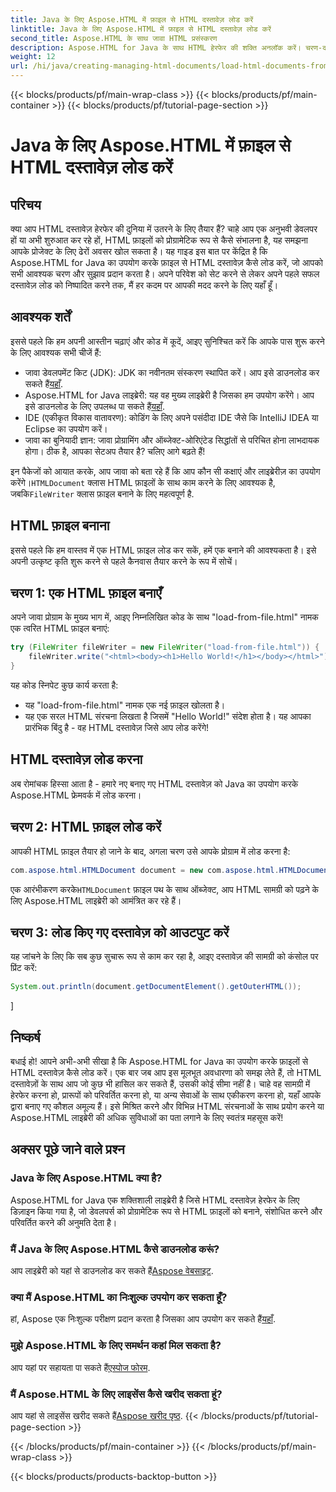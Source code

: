 ```yaml
---
title: Java के लिए Aspose.HTML में फ़ाइल से HTML दस्तावेज़ लोड करें
linktitle: Java के लिए Aspose.HTML में फ़ाइल से HTML दस्तावेज़ लोड करें
second_title: Aspose.HTML के साथ जावा HTML प्रसंस्करण
description: Aspose.HTML for Java के साथ HTML हेरफेर की शक्ति अनलॉक करें। चरण-दर-चरण ट्यूटोरियल के साथ फ़ाइलों से HTML दस्तावेज़ लोड करना सीखें।
weight: 12
url: /hi/java/creating-managing-html-documents/load-html-documents-from-file/
---
```


{{< blocks/products/pf/main-wrap-class >}}
{{< blocks/products/pf/main-container >}}
{{< blocks/products/pf/tutorial-page-section >}}

# Java के लिए Aspose.HTML में फ़ाइल से HTML दस्तावेज़ लोड करें

## परिचय
क्या आप HTML दस्तावेज़ हेरफेर की दुनिया में उतरने के लिए तैयार हैं? चाहे आप एक अनुभवी डेवलपर हों या अभी शुरुआत कर रहे हों, HTML फ़ाइलों को प्रोग्रामेटिक रूप से कैसे संभालना है, यह समझना आपके प्रोजेक्ट के लिए ढेरों अवसर खोल सकता है। यह गाइड इस बात पर केंद्रित है कि Aspose.HTML for Java का उपयोग करके फ़ाइल से HTML दस्तावेज़ कैसे लोड करें, जो आपको सभी आवश्यक चरण और सुझाव प्रदान करता है। अपने परिवेश को सेट करने से लेकर अपने पहले सफल दस्तावेज़ लोड को निष्पादित करने तक, मैं हर कदम पर आपकी मदद करने के लिए यहाँ हूँ।
## आवश्यक शर्तें
इससे पहले कि हम अपनी आस्तीन चढ़ाएं और कोड में कूदें, आइए सुनिश्चित करें कि आपके पास शुरू करने के लिए आवश्यक सभी चीजें हैं:
-  जावा डेवलपमेंट किट (JDK): JDK का नवीनतम संस्करण स्थापित करें। आप इसे डाउनलोड कर सकते हैं[यहाँ](https://www.oracle.com/java/technologies/javase-jdk11-downloads.html).
-  Aspose.HTML for Java लाइब्रेरी: यह वह मुख्य लाइब्रेरी है जिसका हम उपयोग करेंगे। आप इसे डाउनलोड के लिए उपलब्ध पा सकते हैं[यहाँ](https://releases.aspose.com/html/java/).
- IDE (एकीकृत विकास वातावरण): कोडिंग के लिए अपने पसंदीदा IDE जैसे कि IntelliJ IDEA या Eclipse का उपयोग करें।
- जावा का बुनियादी ज्ञान: जावा प्रोग्रामिंग और ऑब्जेक्ट-ओरिएंटेड सिद्धांतों से परिचित होना लाभदायक होगा।
ठीक है, आपका सेटअप तैयार है? चलिए आगे बढ़ते हैं!

 इन पैकेजों को आयात करके, आप जावा को बता रहे हैं कि आप कौन सी कक्षाएं और लाइब्रेरीज़ का उपयोग करेंगे।`HTMLDocument` क्लास HTML फ़ाइलों के साथ काम करने के लिए आवश्यक है, जबकि`FileWriter` क्लास फ़ाइल बनाने के लिए महत्वपूर्ण है.
## HTML फ़ाइल बनाना
इससे पहले कि हम वास्तव में एक HTML फ़ाइल लोड कर सकें, हमें एक बनाने की आवश्यकता है। इसे अपनी उत्कृष्ट कृति शुरू करने से पहले कैनवास तैयार करने के रूप में सोचें।
## चरण 1: एक HTML फ़ाइल बनाएँ
अपने जावा प्रोग्राम के मुख्य भाग में, आइए निम्नलिखित कोड के साथ "load-from-file.html" नामक एक त्वरित HTML फ़ाइल बनाएं:
```java
try (FileWriter fileWriter = new FileWriter("load-from-file.html")) {
    fileWriter.write("<html><body><h1>Hello World!</h1></body></html>");
}
```
यह कोड स्निपेट कुछ कार्य करता है:
- यह "load-from-file.html" नामक एक नई फ़ाइल खोलता है।
- यह एक सरल HTML संरचना लिखता है जिसमें "Hello World!" संदेश होता है।
यह आपका प्रारंभिक बिंदु है - वह HTML दस्तावेज़ जिसे आप लोड करेंगे!
## HTML दस्तावेज़ लोड करना
अब रोमांचक हिस्सा आता है - हमारे नए बनाए गए HTML दस्तावेज़ को Java का उपयोग करके Aspose.HTML फ्रेमवर्क में लोड करना।
## चरण 2: HTML फ़ाइल लोड करें
आपकी HTML फ़ाइल तैयार हो जाने के बाद, अगला चरण उसे आपके प्रोग्राम में लोड करना है:
```java
com.aspose.html.HTMLDocument document = new com.aspose.html.HTMLDocument("load-from-file.html");
```
 एक आरंभीकरण करके`HTMLDocument` फ़ाइल पथ के साथ ऑब्जेक्ट, आप HTML सामग्री को पढ़ने के लिए Aspose.HTML लाइब्रेरी को आमंत्रित कर रहे हैं।
## चरण 3: लोड किए गए दस्तावेज़ को आउटपुट करें
यह जांचने के लिए कि सब कुछ सुचारू रूप से काम कर रहा है, आइए दस्तावेज़ की सामग्री को कंसोल पर प्रिंट करें:
```java
System.out.println(document.getDocumentElement().getOuterHTML());
```
]
## निष्कर्ष
बधाई हो! आपने अभी-अभी सीखा है कि Aspose.HTML for Java का उपयोग करके फ़ाइलों से HTML दस्तावेज़ कैसे लोड करें। एक बार जब आप इस मूलभूत अवधारणा को समझ लेते हैं, तो HTML दस्तावेज़ों के साथ आप जो कुछ भी हासिल कर सकते हैं, उसकी कोई सीमा नहीं है। चाहे वह सामग्री में हेरफेर करना हो, प्रारूपों को परिवर्तित करना हो, या अन्य सेवाओं के साथ एकीकरण करना हो, यहाँ आपके द्वारा बनाए गए कौशल अमूल्य हैं। 
इसे मिश्रित करने और विभिन्न HTML संरचनाओं के साथ प्रयोग करने या Aspose.HTML लाइब्रेरी की अधिक सुविधाओं का पता लगाने के लिए स्वतंत्र महसूस करें!
## अक्सर पूछे जाने वाले प्रश्न
### Java के लिए Aspose.HTML क्या है?  
Aspose.HTML for Java एक शक्तिशाली लाइब्रेरी है जिसे HTML दस्तावेज़ हेरफेर के लिए डिज़ाइन किया गया है, जो डेवलपर्स को प्रोग्रामेटिक रूप से HTML फ़ाइलों को बनाने, संशोधित करने और परिवर्तित करने की अनुमति देता है।
### मैं Java के लिए Aspose.HTML कैसे डाउनलोड करूं?  
 आप लाइब्रेरी को यहां से डाउनलोड कर सकते हैं[Aspose वेबसाइट](https://releases.aspose.com/html/java/).
### क्या मैं Aspose.HTML का निःशुल्क उपयोग कर सकता हूँ?  
 हां, Aspose एक निःशुल्क परीक्षण प्रदान करता है जिसका आप उपयोग कर सकते हैं[यहाँ](https://releases.aspose.com/).
### मुझे Aspose.HTML के लिए समर्थन कहां मिल सकता है?  
 आप यहां पर सहायता पा सकते हैं[एस्पोज फोरम](https://forum.aspose.com/c/html/29).
### मैं Aspose.HTML के लिए लाइसेंस कैसे खरीद सकता हूं?  
 आप यहां से लाइसेंस खरीद सकते हैं[Aspose खरीद पृष्ठ](https://purchase.aspose.com/buy).
{{< /blocks/products/pf/tutorial-page-section >}}

{{< /blocks/products/pf/main-container >}}
{{< /blocks/products/pf/main-wrap-class >}}

{{< blocks/products/products-backtop-button >}}
